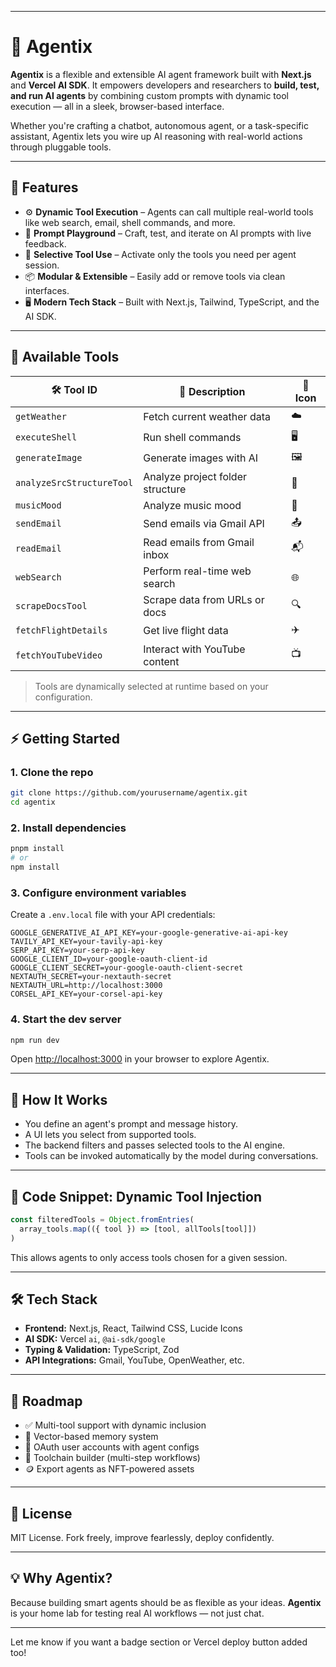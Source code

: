 
---

# 🤖 Agentix

**Agentix** is a flexible and extensible AI agent framework built with **Next.js** and **Vercel AI SDK**. It empowers developers and researchers to **build, test, and run AI agents** by combining custom prompts with dynamic tool execution — all in a sleek, browser-based interface.

Whether you're crafting a chatbot, autonomous agent, or a task-specific assistant, Agentix lets you wire up AI reasoning with real-world actions through pluggable tools.

---

## 🚀 Features

* ⚙️ **Dynamic Tool Execution** – Agents can call multiple real-world tools like web search, email, shell commands, and more.
* 💬 **Prompt Playground** – Craft, test, and iterate on AI prompts with live feedback.
* 🧩 **Selective Tool Use** – Activate only the tools you need per agent session.
* 📦 **Modular & Extensible** – Easily add or remove tools via clean interfaces.
* 🖥️ **Modern Tech Stack** – Built with Next.js, Tailwind, TypeScript, and the AI SDK.

---

## 🧰 Available Tools

| 🛠 Tool ID                | 🧠 Description                   | 🔣 Icon |
| ------------------------- | -------------------------------- | ------- |
| `getWeather`              | Fetch current weather data       | ☁️      |
| `executeShell`            | Run shell commands               | 🖥️     |
| `generateImage`           | Generate images with AI          | 🖼️     |
| `analyzeSrcStructureTool` | Analyze project folder structure | 📁      |
| `musicMood`               | Analyze music mood               | 🎵      |
| `sendEmail`               | Send emails via Gmail API        | 📤      |
| `readEmail`               | Read emails from Gmail inbox     | 📬      |
| `webSearch`               | Perform real-time web search     | 🌐      |
| `scrapeDocsTool`          | Scrape data from URLs or docs    | 🔍      |
| `fetchFlightDetails`      | Get live flight data             | ✈️      |
| `fetchYouTubeVideo`       | Interact with YouTube content    | 📺      |

> Tools are dynamically selected at runtime based on your configuration.

---

## ⚡ Getting Started

### 1. Clone the repo

```bash
git clone https://github.com/yourusername/agentix.git
cd agentix
```

### 2. Install dependencies

```bash
pnpm install
# or
npm install
```

### 3. Configure environment variables

Create a `.env.local` file with your API credentials:

```env
GOOGLE_GENERATIVE_AI_API_KEY=your-google-generative-ai-api-key
TAVILY_API_KEY=your-tavily-api-key
SERP_API_KEY=your-serp-api-key
GOOGLE_CLIENT_ID=your-google-oauth-client-id
GOOGLE_CLIENT_SECRET=your-google-oauth-client-secret
NEXTAUTH_SECRET=your-nextauth-secret
NEXTAUTH_URL=http://localhost:3000
CORSEL_API_KEY=your-corsel-api-key
```

### 4. Start the dev server

```bash
npm run dev
```

Open [http://localhost:3000](http://localhost:3000) in your browser to explore Agentix.

---

## 🧠 How It Works

* You define an agent's prompt and message history.
* A UI lets you select from supported tools.
* The backend filters and passes selected tools to the AI engine.
* Tools can be invoked automatically by the model during conversations.

---

## 🔧 Code Snippet: Dynamic Tool Injection

```ts
const filteredTools = Object.fromEntries(
  array_tools.map(({ tool }) => [tool, allTools[tool]])
)
```

This allows agents to only access tools chosen for a given session.

---

## 🛠️ Tech Stack

* **Frontend:** Next.js, React, Tailwind CSS, Lucide Icons
* **AI SDK:** Vercel `ai`, `@ai-sdk/google`
* **Typing & Validation:** TypeScript, Zod
* **API Integrations:** Gmail, YouTube, OpenWeather, etc.

---

## 📌 Roadmap

* ✅ Multi-tool support with dynamic inclusion
* 🧠 Vector-based memory system
* 🔐 OAuth user accounts with agent configs
* 📜 Toolchain builder (multi-step workflows)
* 🪙 Export agents as NFT-powered assets

---

## 📄 License

MIT License. Fork freely, improve fearlessly, deploy confidently.

---

## 💡 Why Agentix?

Because building smart agents should be as flexible as your ideas.
**Agentix** is your home lab for testing real AI workflows — not just chat.

---

Let me know if you want a badge section or Vercel deploy button added too!
